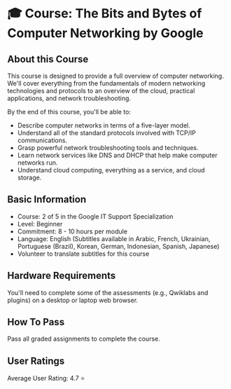 # 🎓 Course: The Bits and Bytes of Computer Networking by Google

## About this Course

This course is designed to provide a full overview of computer networking. We'll cover everything from the fundamentals of modern networking technologies and protocols to an overview of the cloud, practical applications, and network troubleshooting.

By the end of this course, you'll be able to:

- Describe computer networks in terms of a five-layer model.
- Understand all of the standard protocols involved with TCP/IP communications.
- Grasp powerful network troubleshooting tools and techniques.
- Learn network services like DNS and DHCP that help make computer networks run.
- Understand cloud computing, everything as a service, and cloud storage.

## Basic Information

- Course: 2 of 5 in the Google IT Support Specialization
- Level: Beginner
- Commitment: 8 - 10 hours per module
- Language: English (Subtitles available in Arabic, French, Ukrainian, Portuguese (Brazil), Korean, German, Indonesian, Spanish, Japanese)
- Volunteer to translate subtitles for this course

## Hardware Requirements

You'll need to complete some of the assessments (e.g., Qwiklabs and plugins) on a desktop or laptop web browser.

## How To Pass

Pass all graded assignments to complete the course.

## User Ratings

Average User Rating: 4.7 ⭐️